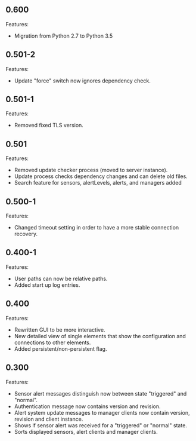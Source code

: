 ## 0.600

Features:

* Migration from Python 2.7 to Python 3.5


## 0.501-2

Features:

* Update "force" switch now ignores dependency check.


## 0.501-1

Features:

* Removed fixed TLS version.


## 0.501

Features:

* Removed update checker process (moved to server instance).
* Update process checks dependency changes and can delete old files.
* Search feature for sensors, alertLevels, alerts, and managers added


## 0.500-1

Features:

* Changed timeout setting in order to have a more stable connection recovery.


## 0.400-1

Features:

* User paths can now be relative paths.
* Added start up log entries.


## 0.400

Features:

* Rewritten GUI to be more interactive.
* New detailed view of single elements that show the configuration and connections to other elements.
* Added persistent/non-persistent flag.


## 0.300

Features:

* Sensor alert messages distinguish now between state "triggered" and "normal".
* Authentication message now contains version and revision.
* Alert system update messages to manager clients now contain version, revision and client instance.
* Shows if sensor alert was received for a "triggered" or "normal" state.
* Sorts displayed sensors, alert clients and manager clients.